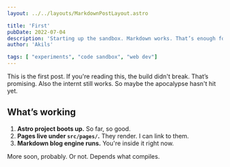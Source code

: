 ```yaml
---
layout: ../../layouts/MarkdownPostLayout.astro

title: 'First'
pubDate: 2022-07-04
description: 'Starting up the sandbox. Markdown works. That’s enough for now.'
author: 'Akils'

tags: [ "experiments", "code sandbox", "web dev"]
---
```

This is the first post. If you're reading this, the build didn't break. That’s promising. Also the internt still works. So maybe the apocalypse hasn't hit yet. 

## What’s working

1. **Astro project boots up.** So far, so good.
2. **Pages live under `src/pages/`.** They render. I can link to them.
3. **Markdown blog engine runs.** You're inside it right now.


More soon, probably. Or not. Depends what compiles.
